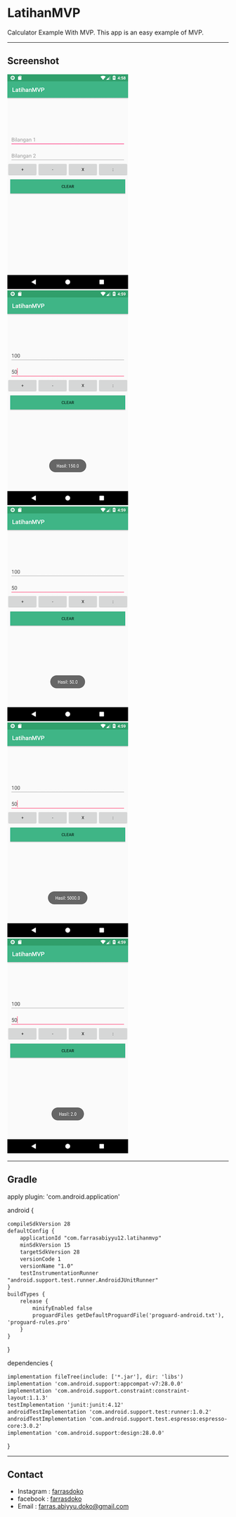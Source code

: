 # LatihanMVP
Calculator Example With MVP. This app is an easy example of MVP.

---
## Screenshot

![1](https://raw.githubusercontent.com/farrasdoko/LatihanMVP/master/Screenshot/1.png) ![2](https://raw.githubusercontent.com/farrasdoko/LatihanMVP/master/Screenshot/2.png)
![3](https://raw.githubusercontent.com/farrasdoko/LatihanMVP/master/Screenshot/3.png) ![4](https://raw.githubusercontent.com/farrasdoko/LatihanMVP/master/Screenshot/4.png)
![3](https://raw.githubusercontent.com/farrasdoko/LatihanMVP/master/Screenshot/5.png)

---
## Gradle

apply plugin: 'com.android.application'

android {

    compileSdkVersion 28
    defaultConfig {
        applicationId "com.farrasabiyyu12.latihanmvp"
        minSdkVersion 15
        targetSdkVersion 28
        versionCode 1
        versionName "1.0"
        testInstrumentationRunner "android.support.test.runner.AndroidJUnitRunner"
    }
    buildTypes {
        release {
            minifyEnabled false
            proguardFiles getDefaultProguardFile('proguard-android.txt'), 'proguard-rules.pro'
        }
    }
}

dependencies {

    implementation fileTree(include: ['*.jar'], dir: 'libs')
    implementation 'com.android.support:appcompat-v7:28.0.0'
    implementation 'com.android.support.constraint:constraint-layout:1.1.3'
    testImplementation 'junit:junit:4.12'
    androidTestImplementation 'com.android.support.test:runner:1.0.2'
    androidTestImplementation 'com.android.support.test.espresso:espresso-core:3.0.2'
    implementation 'com.android.support:design:28.0.0'
    
}

---

## Contact

* Instagram : [farrasdoko](https://instagram.com/farrasdoko)
* facebook : [farrasdoko](https://facebook.com/farras.abiyyu.31)
* Email : farras.abiyyu.doko@gmail.com
